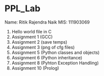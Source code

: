 # PPL_Lab
Name: Ritik Rajendra Naik
MIS: 111903069
1. Hello world file in C
2. Assignment 1 (GCC)
3. Assignment 2 (save temps)
4. Assignment 3 (png of cfg files)
5. Assignment 5 (Python classes and objects)
6. Assignment 6 (Python inheritance)
7. Assignment 8 (Pyhton Exception Handling)
8. Assignment 10 (Prolog)
